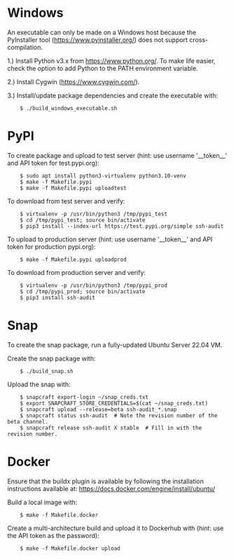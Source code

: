 # Windows

An executable can only be made on a Windows host because the PyInstaller tool (https://www.pyinstaller.org/) does not support cross-compilation.

1.) Install Python v3.x from https://www.python.org/.  To make life easier, check the option to add Python to the PATH environment variable.

2.) Install Cygwin (https://www.cygwin.com/).

3.) Install/update package dependencies and create the executable with:

```
    $ ./build_windows_executable.sh
```


# PyPI

To create package and upload to test server (hint: use username '\_\_token\_\_' and API token for test.pypi.org):

```
    $ sudo apt install python3-virtualenv python3.10-venv
    $ make -f Makefile.pypi
    $ make -f Makefile.pypi uploadtest
```

To download from test server and verify:

```
    $ virtualenv -p /usr/bin/python3 /tmp/pypi_test
    $ cd /tmp/pypi_test; source bin/activate
    $ pip3 install --index-url https://test.pypi.org/simple ssh-audit
```

To upload to production server (hint: use username '\_\_token\_\_' and API token for production pypi.org):

```
    $ make -f Makefile.pypi uploadprod
```

To download from production server and verify:

```
    $ virtualenv -p /usr/bin/python3 /tmp/pypi_prod
    $ cd /tmp/pypi_prod; source bin/activate
    $ pip3 install ssh-audit
```


# Snap

To create the snap package, run a fully-updated Ubuntu Server 22.04 VM.

Create the snap package with:
```
    $ ./build_snap.sh
```

Upload the snap with:

```
    $ snapcraft export-login ~/snap_creds.txt
    $ export SNAPCRAFT_STORE_CREDENTIALS=$(cat ~/snap_creds.txt)
    $ snapcraft upload --release=beta ssh-audit_*.snap
    $ snapcraft status ssh-audit  # Note the revision number of the beta channel.
    $ snapcraft release ssh-audit X stable  # Fill in with the revision number.
```


# Docker

Ensure that the buildx plugin is available by following the installation instructions available at: https://docs.docker.com/engine/install/ubuntu/

Build a local image with:

```
    $ make -f Makefile.docker
```

Create a multi-architecture build and upload it to Dockerhub with (hint: use the API token as the password):

```
    $ make -f Makefile.docker upload
```
